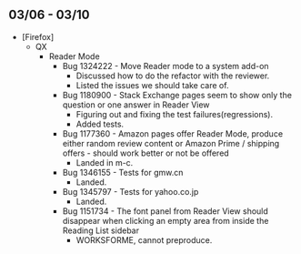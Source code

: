 ## 03/06 - 03/10 ##

* [Firefox]
  - QX
    - Reader Mode
      - Bug 1324222 - Move Reader mode to a system add-on
        - Discussed how to do the refactor with the reviewer.
        - Listed the issues we should take care of.
      - Bug 1180900 - Stack Exchange pages seem to show only the question or one answer in Reader View
        - Figuring out and fixing the test failures(regressions).
        - Added tests.
      - Bug 1177360 - Amazon pages offer Reader Mode, produce either random review content or Amazon Prime / shipping offers - should work better or not be offered
        - Landed in m-c.
      - Bug 1346155 - Tests for gmw.cn
        - Landed.
      - Bug 1345797 - Tests for yahoo.co.jp
        - Landed.
      - Bug 1151734 - The font panel from Reader View should disappear when clicking an empty area from inside the Reading List sidebar
        - WORKSFORME, cannot preproduce.

